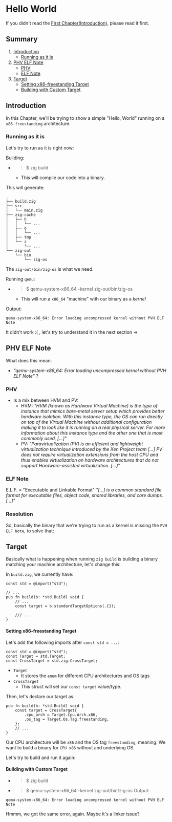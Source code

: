 # Hello World
If you didn't read the [First Chapter(Introduction)](./01_introduction.md), please read it first.

## Summary
1. [Introduction](#introduction)
    - [Running as it is](#running-as-it-is)
2. [PHV ELF Note](#phv-elf-note)
    - [PHV](#phv)
    - [ELF Note](#elf-note)
3. [Target](#target)
    - [Setting x86-freestanding Target](#setting-x86-freestanding-target)
    - [Building with Custom Target](#building-with-custom-target)
## Introduction
In this Chapter, we'll be trying to show a simple "Hello, World" running on a `x86-freestanding` architecture.

### Running as it is
Let's try to run as it is right now:

Building:
- > $ zig build
    - This will compile our code into a binary.

This will generate:
```shell
.
├── build.zig
├── src
│   └── main.zig
├── zig-cache
│   ├── h
│   │   └── ...
│   ├── o
│   │   └── ...
│   ├── tmp
│   └── z
│       └── ...
└── zig-out
    └── bin
        └── zig-os
```
The `zig-out/bin/zig-os` is what we need.

Running `qemu`:
- > $ qemu-system-x86_64 -kernel zig-out/bin/zig-os
    - This will run a `x86_64` "machine" with our binary as a _kernel_

Output: 
```shell
qemu-system-x86_64: Error loading uncompressed kernel without PVH ELF Note
```

It didn't work :( , let's try to understand it in the next section ->

## PHV ELF Note
What does this mean: 
- _"qemu-system-x86_64: Error loading uncompressed kernel without PVH ELF Note"_ ?

### PHV
- Is a mix between HVM and PV:
    - HVM: _"HVM (known as Hardware Virtual Machine) is the type of instance that mimics bare-metal server setup which provides better hardware isolation. With this instance type, the OS can run directly on top of the Virtual Machine without additional configuration making it to look like it is running on a real physical server. For more information about this instance type and the other one that is most commonly used, [...]"_
    - PV: _"Paravirtualization (PV) is an efficient and lightweight virtualization technique introduced by the Xen Project team [...] PV does not require virtualization extensions from the host CPU and thus enables virtualization on hardware architectures that do not support Hardware-assisted virtualization. [...]"_

### ELF Note
E.L.F. = "Executable and Linkable Format"
_"[...] is a common standard file format for executable files, object code, shared libraries, and core dumps. [...]"_

### Resolution
So, basically the binary that we're trying to run as a kernel is missing the `PVH ELF Note`, to solve that:
## Target
Basically what is happening when running `zig build` is building a binary matching your machine architecture, let's change this:

In `build.zig`, we currently have:
```zig
const std = @import("std");

// ...
pub fn build(b: *std.Build) void {
    // ...
    const target = b.standardTargetOptions(.{});

    /// ...
}
```

#### Setting x86-freestanding Target
Let's add the following imports after `const std = ...`: 
```zig
const std = @import("std");
const Target = std.Target;
const CrossTarget = std.zig.CrossTarget;
```
- `Target`
    - It stores the `enum` for different CPU architectures and OS tags
- `CrossTarget`
    - This struct will set our `const target` value/type.


Then, let's declare our target as:
```zig
pub fn build(b: *std.Build) void {
    const target = CrossTarget{
        .cpu_arch = Target.Cpu.Arch.x86,
        .os_tag = Target.Os.Tag.freestanding,
    };
    // ...
}
```
Our CPU architecture will be `x86` and the OS tag `freestanding`, meaning: We want to build a binary for `CPU x86` without and underlying OS.

Let's try to build and run it again:

#### Building with Custom Target
- > $ zig build
- > $ qemu-system-x86_64 -kernel zig-out/bin/zig-os
Output: 
```shell
qemu-system-x86_64: Error loading uncompressed kernel without PVH ELF Note
```
Hmmm, we got the same error, again. Maybe it's a linker issue?
